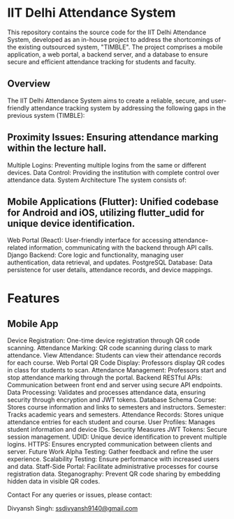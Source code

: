 # IIT Delhi Attendance System
This repository contains the source code for the IIT Delhi Attendance System, developed as an in-house project to address the shortcomings of the existing outsourced system, "TIMBLE". The project comprises a mobile application, a web portal, a backend server, and a database to ensure secure and efficient attendance tracking for students and faculty.


## Overview
The IIT Delhi Attendance System aims to create a reliable, secure, and user-friendly attendance tracking system by addressing the following gaps in the previous system (TIMBLE):

## Proximity Issues: Ensuring attendance marking within the lecture hall.
Multiple Logins: Preventing multiple logins from the same or different devices.
Data Control: Providing the institution with complete control over attendance data.
System Architecture
The system consists of:

## Mobile Applications (Flutter): Unified codebase for Android and iOS, utilizing flutter_udid for unique device identification.
Web Portal (React): User-friendly interface for accessing attendance-related information, communicating with the backend through API calls.
Django Backend: Core logic and functionality, managing user authentication, data retrieval, and updates.
PostgreSQL Database: Data persistence for user details, attendance records, and device mappings.

# Features
## Mobile App
Device Registration: One-time device registration through QR code scanning.
Attendance Marking: QR code scanning during class to mark attendance.
View Attendance: Students can view their attendance records for each course.
Web Portal
QR Code Display: Professors display QR codes in class for students to scan.
Attendance Management: Professors start and stop attendance marking through the portal.
Backend
RESTful APIs: Communication between front end and server using secure API endpoints.
Data Processing: Validates and processes attendance data, ensuring security through encryption and JWT tokens.
Database Schema
Course: Stores course information and links to semesters and instructors.
Semester: Tracks academic years and semesters.
Attendance Records: Stores unique attendance entries for each student and course.
User Profiles: Manages student information and device IDs.
Security Measures
JWT Tokens: Secure session management.
UDID: Unique device identification to prevent multiple logins.
HTTPS: Ensures encrypted communication between clients and server.
Future Work
Alpha Testing: Gather feedback and refine the user experience.
Scalability Testing: Ensure performance with increased users and data.
Staff-Side Portal: Facilitate administrative processes for course registration data.
Steganography: Prevent QR code sharing by embedding hidden data in visible QR codes.

Contact
For any queries or issues, please contact:

Divyansh Singh: ssdivyansh9140@gmail.com
